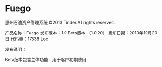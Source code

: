 Fuego
=====
惠州石油资产管理系统
©2013 Tinder.All rights reserved.

产品名称：Fuego
发布版本：1.0 Beta版本 （1.0.20）
发布日期：2013年10月29日
代码量：17538 Loc

发布说明：

Beta版本包含主体功能，用于客户初期使用
